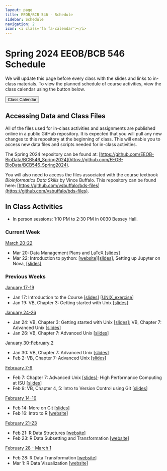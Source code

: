 ```yaml
---
layout: page
title: EEOB/BCB 546 - Schedule
sidebar: Schedule
navigation: 2
icon: <i class='fa fa-calendar'></i>
---
```


# Spring 2024 EEOB/BCB 546 Schedule

We will update this page before every class with the slides and links to in-class materials. To view the planned schedule of course activities, view the class calendar using the button below.

<a href="https://docs.google.com/spreadsheets/d/1E0ioNiW0NR3kR_AxA_0lRhMKs8QXlx4L63vpXVt2s4U/edit?usp=sharing"><button type="button" class="btn btn-primary">Class Calendar</button></a>

## Accessing Data and Class Files

All of the files used for in-class activities and assignments are published online in a public GitHub repository. It is expected that you will pull any new changes to this repository at the beginning of class. This will enable you to access new data files and scripts needed for in-class activities.

The Spring 2024 repository can be found at: [https://github.com/EEOB-BioData/BCB546_Spring2024](https://github.com/EEOB-BioData/BCB546_Spring2024).

You will also need to access the files associated with the course textbook _Bioinformatics Data Skills_ by Vince Buffalo. This repository can be found here: [https://github.com/vsbuffalo/bds-files](https://github.com/vsbuffalo/bds-files).


## In Class Activities

* In person <i class="fas fa-users"></i> sessions: 1:10 PM to 2:30 PM in 0030 Bessey Hall.

### Current Week
<!-- I think it'd be good to have the current week on top, so when starting a new week, please move
the previous week to the end and label it with the appropriate number -->

<u>March 20-22</u>

* Mar 20: Data Management Plans and LaTeX [[slides]](slides/DMP_slides.pdf)
* Mar 22: Introduction to python: [[website]](https://eeob-biodata.github.io/BCB546X-python)[[slides]](slides/lecture_22-and-27Mar-AS_slides.html), Setting up Jupyter on Nova, [[slides]](slides/lecture_22Mar-AS.html)


### Previous Weeks

<u>January 17-19</u>

* Jan 17: Introduction to the Course [[slides](slides/Week1_Lecture1.pdf)] [[UNIX_exercise](slides/Unix_Exercise_1.pdf)]
* Jan 19: VB, Chapter 3: Getting started with Unix [[slides](slides/lecture_21Jan-MBH.html)]

<u>January 24-26</u>

* Jan 24: VB, Chapter 3: Getting started with Unix [[slides](slides/lecture_21Jan-MBH.html)]; VB, Chapter 7: Advanced Unix [[slides](slides/lecture_4-Feb-MBH.html)]
* Jan 26: VB, Chapter 7: Advanced Unix [[slides](slides/lecture_4-Feb-MBH.html)]

<u>January 30-February 2</u>

* Jan 30: VB, Chapter 7: Advanced Unix [[slides](slides/lecture_4-Feb-MBH.html)]
* Feb 2: VB, Chapter 7: Advanced Unix [[slides](slides/lecture_4-Feb-MBH.html)]

<u>February 7-9</u>

* Feb 7: Chapter 7: Advanced Unix [[slides](slides/lecture_4-Feb-MBH.html)]; High Performance Computing at ISU [[slides](slides/lecture_8Feb2023-MBH.html)]
* Feb 9: VB, Chapter 4, 5: Intro to Version Control using Git [[slides](slides/lecture_9Feb-and-14Feb-AS.html)]

<u>February 14-16</u>

* Feb 14: More on Git [[slides](slides/lecture_9Feb-and-14Feb-AS.html)]
* Feb 16: Intro to R [[website](https://eeob-biodata.github.io/EEOB546-R/)]

<u>February 21-23</u>

* Feb 21: R Data Structures [[website](https://eeob-biodata.github.io/EEOB546-R/)]
* Feb 23: R Data Subsetting and Transformation [[website](https://eeob-biodata.github.io/EEOB546-R/)]

<u>February 28 - March 1</u>

* Feb 28: R Data Transformation [[website](https://eeob-biodata.github.io/EEOB546-R/)]
* Mar 1: R Data Visualization [[website](https://eeob-biodata.github.io/EEOB546-R/)]

<!--

<u>February 8-10</u>

* Feb 8: High Performance Computing at ISU [[slides](slides/lecture_8Feb2023-MBH.html)]
* Feb 10: Introduction to Git [[slides](slides/lecture_10Feb-WTD.html)]

<u>February 15-17</u>

* Feb 15: More on Git with Wade [[slides](slides/lecture_15Feb-WTD.html)]
* Feb 17: Intro to R [[website](https://eeob-biodata.github.io/EEOB546-R/)]


<u>March 8-10</u>

* Mar 8: R Data Visualization [[website](https://eeob-biodata.github.io/EEOB546-R/)]
* Mar 10: R Frunctions and Scripts [[website](https://eeob-biodata.github.io/EEOB546-R/)]

<u>March 15-17</u>
* Spring Break

<u>March 22-24</u>

* Mar 22: Data management plans and LaTeX [[slides]](slides/DMP_slides.pdf)
* Mar 24: [Intro to python](https://eeob-biodata.github.io/BCB546X-python/01-intro/)

<u>March 29-31</u>
* Mar 29: [Python data structures](https://eeob-biodata.github.io/BCB546X-python/02-datatypes/)
* Mar 31: [Pandas dataframes](https://eeob-biodata.github.io/BCB546X-python/03-starting-with-data/)

<u> April 5-7</u>
* Apr 5: [Subsetting Pandas dataframes](https://eeob-biodata.github.io/BCB546X-python/04-more-dataframes/)
* Apr 7: [Data Visualization with Seaborn](https://eeob-biodata.github.io/BCB546X-python/05-seaborn-viz/)

<u> April 12-14</u>

* Apr 12: [Introduction to BioPython](https://eeob-biodata.github.io/BCB546X-python/06-biopython/)
* Apr 14: [More Python](https://eeob-biodata.github.io/BCB546X-python/07-additional-exercises/)

<u> April 19-21</u>

* Apr 19: No Class
* Apr 21: VB, Chapters 10-11: Sequencing & Alignment Data [[slides](slides/lecture_14Nov-MBH.html)]

<u> April 26-28</u>

* Apr 26: VB, Chapter 12: Bioinformatics shell scripting, writing pipelines, and parallelizing tasks [[tutorial](https://data-skills.github.io/unix-and-bash/03-bash-scripts/index.html)]
* Apr 28: VB, Chapter 12: Bioinformatics shell scripting, writing pipelines, and parallelizing tasks [[tutorial](https://data-skills.github.io/unix-and-bash/03-bash-scripts/index.html)
-->
